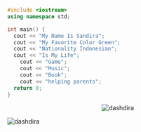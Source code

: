 ```c++
#include <iostream>
using namespace std;

int main() {
  cout << "My Name Is Sandira";
  cout << "My Favorite Color Green";
  cout << "Nationality Indonesian";
  cout << "Is My Life";
    cout << "Game";
    cout << "Music";
    cout << "Book";
    cout << "helping parents";
  return 0;
}
```

<p align="center"> <img src="https://komarev.com/ghpvc/?username=dashdira&label=Profile%20views&color=0e75b6&style=flat" alt="dashdira" /> </p>

<p><img align="left" src="https://github-readme-stats.vercel.app/api/top-langs?username=dashdira&show_icons=true&theme=dracula&locale=en&layout=compact" alt="dashdira" /></p>
